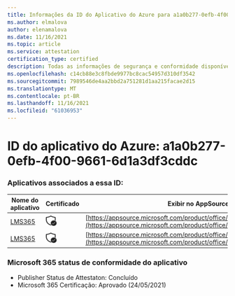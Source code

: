 ```yaml
---
title: Informações da ID do Aplicativo do Azure para a1a0b277-0efb-4f00-9661-6d1a3df3cddc
ms.author: elmalova
author: elenamalova
ms.date: 11/16/2021
ms.topic: article
ms.service: attestation
certification_type: certified
description: Todas as informações de segurança e conformidade disponíveis para a1a0b277-0efb-4f00-9661-6d1a3df3cddc.
ms.openlocfilehash: c14cb88e3c8fbde9977bc8cac54957d310df3542
ms.sourcegitcommit: 7989546de4aa2bbd2a751281d1aa215facae2d15
ms.translationtype: MT
ms.contentlocale: pt-BR
ms.lasthandoff: 11/16/2021
ms.locfileid: "61036953"
---
```

# <a name="azure-app-id-a1a0b277-0efb-4f00-9661-6d1a3df3cddc"></a>ID do aplicativo do Azure: a1a0b277-0efb-4f00-9661-6d1a3df3cddc


### <a name="apps-associated-with-this-id"></a>Aplicativos associados a essa ID:
| **Nome do aplicativo** | **Certificado** | **Exibir no AppSource** |
|--------------|---------------|-----------------------|
| [LMS365](https://docs.microsoft.com/microsoft-365-app-certification/forward/WA104381467) | <img alt="Certified application badge" src="../media/certified-badge.png" height="25" width="25" /> | [https://appsource.microsoft.com/product/office/WA104381467](https://appsource.microsoft.com/product/office/WA104381467) |
| [LMS365](https://docs.microsoft.com/microsoft-365-app-certification/forward/elearningforce.lms365_spfx) | <img alt="Certified application badge" src="../media/certified-badge.png" height="25" width="25" /> | [https://appsource.microsoft.com/product/office/elearningforce.lms365_spfx](https://appsource.microsoft.com/product/office/elearningforce.lms365_spfx) |

### <a name="microsoft-365-app-compliance-status"></a>Microsoft 365 status de conformidade do aplicativo
- Publisher Status de Attestaton: Concluído
- Microsoft 365 Certificação: Aprovado (24/05/2021)
